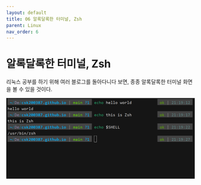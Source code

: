 ```yaml
---
layout: default
title: 06 알록달록한 터미널, Zsh
parent: Linux
nav_order: 6
---
```


# 알록달록한 터미널, Zsh

리눅스 공부를 하기 위해 여러 블로그를 돌아다니다 보면, 종종 알록달록한 터미널 화면을 볼 수 있을 것이다.

![Zsh](../../assets/images/linux-06/linux-06-image-1.png)